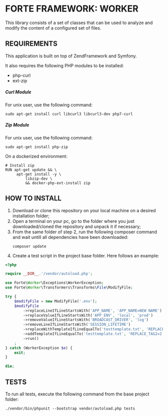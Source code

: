 # FORTE FRAMEWORK: WORKER

This library consists of a set of classes that can be used to 
analyze and modify the content of a configured set of files.

## REQUIREMENTS

This application is built on top of ZendFramework and Symfony.

It also requires the following PHP modules to be installed:

- php-curl
- ext-zip

##### Curl Module

For unix user, use the following command: 
```
sudo apt-get install curl libcurl3 libcurl3-dev php7-curl
```

##### Zip Module

For unix user, use the following command: 
```
sudo apt-get install php-zip
```

On a dockerized environment:
```
# Install zip
RUN apt-get update && \
     apt-get install -y \
         libzip-dev \
         && docker-php-ext-install zip
```

## HOW TO INSTALL

1. Download or clone this repository on your local machine on a desired 
installation folder;
2. Open a terminal on your pc, go to the folder where you just downloaded/cloned the repository and 
 unpack it if necessary;
3. From the same folder of step 2, run the following composer command and wait untill all dependencies 
have been downloaded:
    ```
    composer update
    ```
4. Create a test script in the project base folder. Here follows an example:
```php
<?php

require __DIR__.'/vendor/autoload.php';

use Forte\Worker\Exceptions\WorkerException;
use Forte\Worker\Transformers\Transforms\File\ModifyFile;

try {
    $modifyFile = new ModifyFile('.env');
    $modifyFile
        ->replaceLineIfLineStartsWith('APP_NAME', 'APP_NAME=NEW NAME')
        ->replaceValueIfLineStartsWith('APP_ENV', 'local', 'prod')
        ->removeValueIfLineStartsWith('BROADCAST_DRIVER', 'log')
        ->removeLineIfLineStartsWith('SESSION_LIFETIME')
        ->replaceWithTemplateIfLineEqualTo('testtemplate.txt', 'REPLACE_TAG=1')
        ->addTemplateIfLineEqualTo('testtemplate.txt', 'REPLACE_TAG2=2')
        ->run()
    ;
} catch (WorkerException $e) {
    exit;
}

die;
```
## TESTS

To run all tests, execute the following command from the base project folder:

```
./vendor/bin/phpunit --bootstrap vendor/autoload.php tests
```
